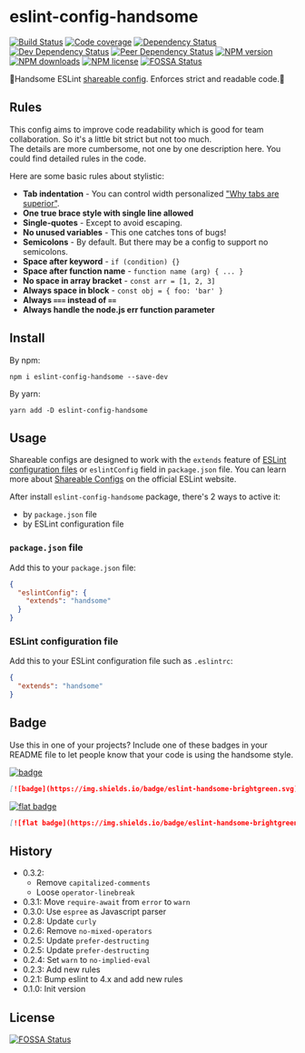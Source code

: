 # eslint-config-handsome

[![Build Status][ci-img]][ci-url]
[![Code coverage][cov-img]][cov-url]
[![Dependency Status][dep-img]][dep-url]
[![Dev Dependency Status][dev-dep-img]][dev-dep-url]
[![Peer Dependency Status][peer-dep-img]][peer-dep-url]
[![NPM version][npm-ver-img]][npm-url]
[![NPM downloads][npm-dl-img]][npm-url]
[![NPM license][npm-lc-img]][npm-url]
[![FOSSA Status](https://app.fossa.io/api/projects/git%2Bgithub.com%2Fpoppinlp%2Feslint-config-handsome.svg?type=shield)](https://app.fossa.io/projects/git%2Bgithub.com%2Fpoppinlp%2Feslint-config-handsome?ref=badge_shield)

🤘Handsome ESLint [shareable config][eslint-shareable-config]. Enforces strict and readable code.🤘

## Rules

This config aims to improve code readability which is good for team collaboration. So it's a little bit strict but not too much.  
The details are more cumbersome, not one by one description here. You could find detailed rules in the code.

Here are some basic rules about stylistic:

- __Tab indentation__ - You can control width personalized ["Why tabs are superior"](http://lea.verou.me/2012/01/why-tabs-are-clearly-superior/).
- __One true brace style with single line allowed__
- __Single-quotes__ - Except to avoid escaping.
- __No unused variables__ - This one catches tons of bugs!
- __Semicolons__ - By default. But there may be a config to support no semicolons.
- __Space after keyword__ - `if (condition) {}`
- __Space after function name__ - `function name (arg) { ... }`
- __No space in array bracket__ - `const arr = [1, 2, 3]`
- __Always space in block__ - `const obj = { foo: 'bar' }`
- __Always `===` instead of `==`__
- __Always handle the node.js err function parameter__

## Install

By npm:

```shell
npm i eslint-config-handsome --save-dev
```

By yarn:

```shell
yarn add -D eslint-config-handsome
```

## Usage

Shareable configs are designed to work with the `extends` feature of [ESLint configuration files][eslint-config-file] or `eslintConfig` field in `package.json` file.
You can learn more about [Shareable Configs][eslint-shareable-config] on the official ESLint website.

After install `eslint-config-handsome` package, there's 2 ways to active it:

- by `package.json` file
- by ESLint configuration file

### `package.json` file

Add this to your `package.json` file:

```json
{
  "eslintConfig": {
    "extends": "handsome"
  }
}
```

### ESLint configuration file

Add this to your ESLint configuration file such as `.eslintrc`:

```json
{
  "extends": "handsome"
}
```

## Badge

Use this in one of your projects? Include one of these badges in your README file to let people know that your code is using the handsome style.

[![badge](https://img.shields.io/badge/eslint-handsome-brightgreen.svg)](https://github.com/poppinlp/eslint-config-handsome)

```markdown
[![badge](https://img.shields.io/badge/eslint-handsome-brightgreen.svg)](https://github.com/poppinlp/eslint-config-handsome)
```

[![flat badge](https://img.shields.io/badge/eslint-handsome-brightgreen.svg?style=flat-square)](https://github.com/poppinlp/eslint-config-handsome)

```markdown
[![flat badge](https://img.shields.io/badge/eslint-handsome-brightgreen.svg?style=flat-square)](https://github.com/poppinlp/eslint-config-handsome)
```

## History

- 0.3.2:
  - Remove `capitalized-comments`
  - Loose `operator-linebreak`
- 0.3.1: Move `require-await` from `error` to `warn`
- 0.3.0: Use `espree` as Javascript parser
- 0.2.8: Update `curly`
- 0.2.6: Remove `no-mixed-operators`
- 0.2.5: Update `prefer-destructing`
- 0.2.5: Update `prefer-destructing`
- 0.2.4: Set `warn` to `no-implied-eval`
- 0.2.3: Add new rules
- 0.2.1: Bump eslint to 4.x and add new rules
- 0.1.0: Init version

[eslint-shareable-config]:http://eslint.org/docs/developer-guide/shareable-configs
[eslint-config-file]:http://eslint.org/docs/user-guide/configuring#configuration-file-formats

[ci-img]:https://img.shields.io/travis/poppinlp/eslint-config-handsome.svg?style=flat-square
[ci-url]:https://travis-ci.org/poppinlp/eslint-config-handsome

[cov-img]:https://img.shields.io/coveralls/poppinlp/eslint-config-handsome.svg?style=flat-square
[cov-url]:https://coveralls.io/github/poppinlp/eslint-config-handsome?branch=master

[dep-img]:https://img.shields.io/david/poppinlp/eslint-config-handsome.svg?style=flat-square
[dep-url]:https://david-dm.org/poppinlp/eslint-config-handsome

[dev-dep-img]:https://img.shields.io/david/dev/poppinlp/eslint-config-handsome.svg?style=flat-square
[dev-dep-url]:https://david-dm.org/poppinlp/eslint-config-handsome#info=devDependencies

[peer-dep-img]:https://img.shields.io/david/peer/webcomponents/generator-element.svg?style=flat-square
[peer-dep-url]:https://david-dm.org/poppinlp/eslint-config-handsome#info=devDependencies

[npm-ver-img]:https://img.shields.io/npm/v/eslint-config-handsome.svg?style=flat-square
[npm-dl-img]:https://img.shields.io/npm/dm/eslint-config-handsome.svg?style=flat-square
[npm-lc-img]:https://img.shields.io/npm/l/eslint-config-handsome.svg?style=flat-square
[npm-url]:https://www.npmjs.com/package/eslint-config-handsome


## License
[![FOSSA Status](https://app.fossa.io/api/projects/git%2Bgithub.com%2Fpoppinlp%2Feslint-config-handsome.svg?type=large)](https://app.fossa.io/projects/git%2Bgithub.com%2Fpoppinlp%2Feslint-config-handsome?ref=badge_large)
